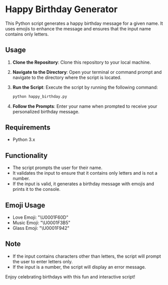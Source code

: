 # Happy Birthday Generator

This Python script generates a happy birthday message for a given name. It uses emojis to enhance the message and ensures that the input name contains only letters.

## Usage

1. **Clone the Repository**: Clone this repository to your local machine.

2. **Navigate to the Directory**: Open your terminal or command prompt and navigate to the directory where the script is located.

3. **Run the Script**: Execute the script by running the following command:
    ```bash
    python happy_birthday.py
    ```

4. **Follow the Prompts**: Enter your name when prompted to receive your personalized birthday message.

## Requirements

- Python 3.x

## Functionality

- The script prompts the user for their name.
- It validates the input to ensure that it contains only letters and is not a number.
- If the input is valid, it generates a birthday message with emojis and prints it to the console.

## Emoji Usage

- Love Emoji: "\U0001F60D"
- Music Emoji: "\U0001F3B5"
- Glass Emoji: "\U0001F942"

## Note

- If the input contains characters other than letters, the script will prompt the user to enter letters only.
- If the input is a number, the script will display an error message.

Enjoy celebrating birthdays with this fun and interactive script!
